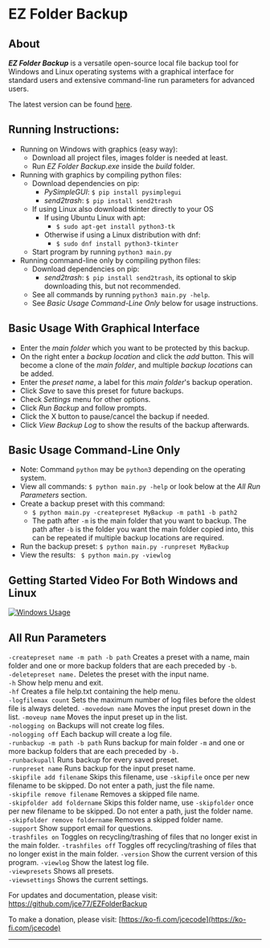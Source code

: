 # EZ Folder Backup

## About
_**EZ Folder Backup**_ is a versatile open-source local file backup tool
for Windows and Linux operating systems with a graphical interface for standard users and
extensive command-line run parameters for advanced users. 

The latest version can be found [here](https://github.com/jce77/EZFolderBackup).

## Running Instructions:
- Running on Windows with graphics (easy way):
  - Download all project files, images folder is needed at least.
  - Run _EZ Folder Backup.exe_ inside the _build_ folder. 
- Running with graphics by compiling python files:
  - Download dependencies on pip:
    - _PySimpleGUI_: `$ pip install pysimplegui `
    - _send2trash_: `$ pip install send2trash `
  - If using Linux also download tkinter directly to your OS
    - If using Ubuntu Linux with apt:
      - `$ sudo apt-get install python3-tk`
    - Otherwise if using a Linux distribution with dnf:
      - `$ sudo dnf install python3-tkinter`
  - Start program by running `python3 main.py`
- Running command-line only by compiling python files:
  - Download dependencies on pip:
      - _send2trash_: `$ pip install send2trash`, its optional to skip downloading this, but not recommended. 
  - See all commands by running `python3 main.py -help`.
  - See _Basic Usage Command-Line Only_ below for usage instructions. 

## Basic Usage With Graphical Interface
- Enter the _main folder_ which you want to be protected by this backup.
- On the right enter a _backup location_ and click the _add_ button. This will become
a clone of the _main folder_, and multiple _backup locations_ can be added. 
- Enter the _preset name_, a label for this _main folder_'s backup operation.
- Click _Save_ to save this preset for future backups. 
- Check _Settings_ menu for other options.
- Click _Run Backup_ and follow prompts.
- Click the X button to pause/cancel the backup if needed.
- Click _View Backup Log_ to show the results of the backup afterwards.

## Basic Usage Command-Line Only
- Note: Command `python` may be `python3` depending on the operating system.
- View all commands: `$ python main.py -help` or look below at the *All Run Parameters* section.
- Create a backup preset with this command:
  - `$ python main.py -createpreset MyBackup -m path1 -b path2`
  - The path after `-m` is the main folder that you want to backup. The path
after `-b` is the folder you want the main folder copied into, this can be repeated if multiple backup locations are required.
- Run the backup preset: `$ python main.py -runpreset MyBackup`
- View the results: ` $ python main.py -viewlog`

## Getting Started Video For Both Windows and Linux
[![Windows Usage](http://img.youtube.com/vi/jmEQumGNg7o/0.jpg)](https://youtu.be/jmEQumGNg7o "Getting Started")

## All Run Parameters
 
`-createpreset name -m path -b path` Creates a preset with a name, main folder and one or more backup folders that are each preceded by `-b`.          
`-deletepreset name.` Deletes the preset with the input name.  
`-h` Show help menu and exit.                 
`-hf` Creates a file help.txt containing the help menu.                               
`-logfilemax count` Sets the maximum number of log files before the oldest file is always deleted.
`-movedown name` Moves the input preset down in the list. 
`-moveup name` Moves the input preset up in the list.   
`-nologging on` Backups will not create log files.       
`-nologging off` Each backup will create a log file.      
`-runbackup -m path -b path` Runs backup for main folder `-m` and one or more backup folders that are each preceded by `-b.`                         
`-runbackupall` Runs backup for every saved preset.      
`-runpreset name` Runs backup for the input preset name.   
`-skipfile add filename` Skips this filename, use `-skipfile` once per new filename to be skipped. Do not enter a path, just the file name.        
`-skipfile remove filename` Removes a skipped file name.             
`-skipfolder add foldername` Skips this folder name, use `-skipfolder` once per new filename to be skipped. Do not enter a path, just the folder name.  
`-skipfolder remove foldername` Removes a skipped folder name.           
`-support` Show support email for questions.        
`-trashfiles on` Toggles on recycling/trashing of files that no longer exist in the main folder. 
`-trashfiles off` Toggles off recycling/trashing of files that no longer exist in the main folder. 
`-version` Show the current version of this program.
`-viewlog` Show the latest log file.                    
`-viewpresets` Shows all presets.                       
`-viewsettings` Shows the current settings.

For updates and documentation, please visit: [https://github.com/jce77/EZFolderBackup  ](https://github.com/jce77/EZFolderBackup  )

To make a donation, please visit: [https://ko-fi.com/jcecode](https://ko-fi.com/jcecode)

--------------------------------------------------------------------------------

